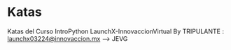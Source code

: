 # Katas
Katas del  Curso IntroPython LaunchX-InnovaccionVirtual 
By TRIPULANTE : launchx03224@innovaccion.mx --> JEVG
